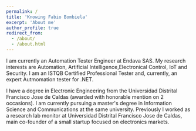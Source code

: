 ```yaml
---
permalink: /
title: 'Knowing Fabio Bombiela'
excerpt: 'About me'
author_profile: true
redirect_from:
  - /about/
  - /about.html
---
```


I am currently an Automation Tester Engineer at Endava SAS. My research interests are Automation, Artificial Intelligence,Electronical Control, IoT and Security. I am an ISTQB Certified Professional Tester and, currently, an expert Autmomation tester for .NET.

I have a degree in Electronic Engineering from the Universidad Distrital Francisco Jose de Caldas (awarded with honorable mention on 2 occasions). I am currently pursuing a master's degree in Information Science and Communications at the same university. Previously I worked as a research lab monitor at Universidad Distrital Francisco Jose de Caldas, main co-founder of a small startup focused on electronics markets.
